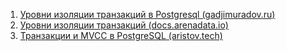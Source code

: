 1. [Уровни изоляции транзакций в Postgresql (gadjimuradov.ru)](https://gadjimuradov.ru/post/urovni-izolyacii-tranzakcij-v-postgresql/)
2. [Уровни изоляции транзакций (docs.arenadata.io)](https://docs.arenadata.io/ru/ADPG/current/concept/concurrency-control/transaction-isolation-lvls.html)
3. [Транзакции и MVCC в PostgreSQL (aristov.tech)](https://aristov.tech/blog/tranzakczii-i-mvcc/#:~:text=MVCC%20(Multi%2DVersion%20Concurrency%20Control,%D1%87%D1%82%D0%BE%20%D1%82%D0%B0%D0%BA%D0%BE%D0%B5%20%D1%82%D1%80%D0%B0%D0%BD%D0%B7%D0%B0%D0%BA%D1%86%D0%B8%D0%B8%20%E2%80%93%20%D0%B7%D0%B4%D0%B5%D1%81%D1%8C).)
